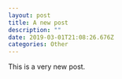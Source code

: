 ```yaml
---
layout: post
title: A new post
description: ""
date: 2019-03-01T21:08:26.676Z
categories: Other
---
```

This is a very new post.


